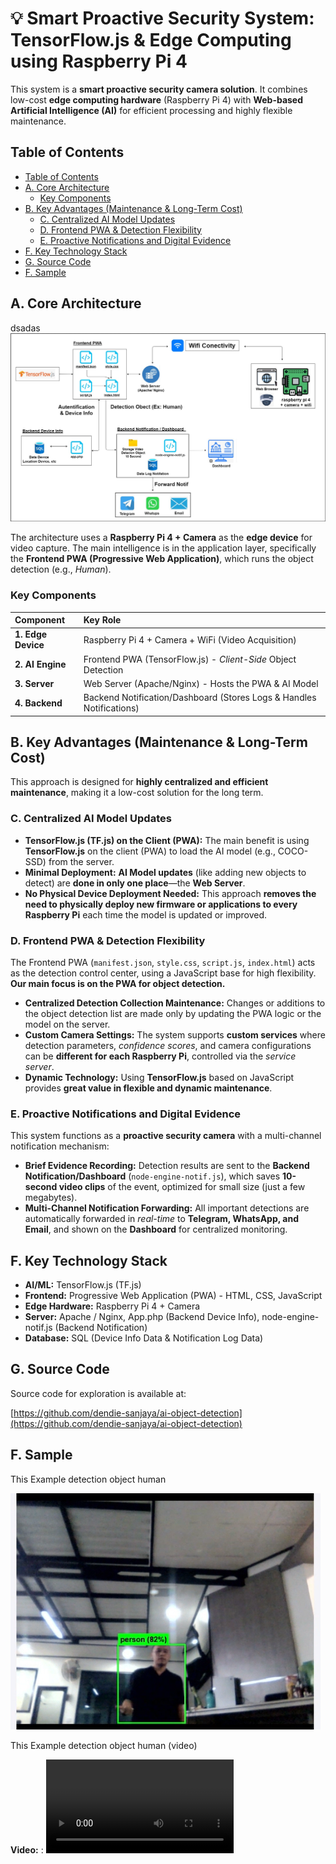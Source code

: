 # 💡 Smart Proactive Security System: TensorFlow.js & Edge Computing using Raspberry Pi 4

This system is a **smart proactive security camera solution**. It combines low-cost **edge computing hardware** (Raspberry Pi 4) with **Web-based Artificial Intelligence (AI)** for efficient processing and highly flexible maintenance.

## Table of Contents
  - [Table of Contents](#table-of-contents)
  - [A. Core Architecture](#a-core-architecture)
    - [Key Components](#key-components)
  - [B. Key Advantages (Maintenance \& Long-Term Cost)](#b-key-advantages-maintenance--long-term-cost)
    - [C. Centralized AI Model Updates](#c-centralized-ai-model-updates)
    - [D. Frontend PWA \& Detection Flexibility](#d-frontend-pwa--detection-flexibility)
    - [E. Proactive Notifications and Digital Evidence](#e-proactive-notifications-and-digital-evidence)
  - [F. Key Technology Stack](#f-key-technology-stack)
  - [G. Source Code](#g-source-code)
  - [F. Sample](#f-sample)


## A. Core Architecture
dsadas
![ss](./design/architecture.jpg)

The architecture uses a **Raspberry Pi 4 + Camera** as the **edge device** for video capture. The main intelligence is in the application layer, specifically the **Frontend PWA (Progressive Web Application)**, which runs the object detection (e.g., *Human*).

### Key Components

| Component | Key Role |
| :--- | :--- |
| **1. Edge Device** | Raspberry Pi 4 + Camera + WiFi (Video Acquisition) |
| **2. AI Engine** | Frontend PWA (TensorFlow.js) - *Client-Side* Object Detection |
| **3. Server** | Web Server (Apache/Nginx) - Hosts the PWA & AI Model |
| **4. Backend** | Backend Notification/Dashboard (Stores Logs & Handles Notifications) |

## B. Key Advantages (Maintenance & Long-Term Cost)

This approach is designed for **highly centralized and efficient maintenance**, making it a low-cost solution for the long term.

### C. Centralized AI Model Updates

* **TensorFlow.js (TF.js) on the Client (PWA):** The main benefit is using **TensorFlow.js** on the client (PWA) to load the AI model (e.g., COCO-SSD) from the server.
* **Minimal Deployment:** **AI Model updates** (like adding new objects to detect) are **done in only one place**—the **Web Server**.
* **No Physical Device Deployment Needed:** This approach **removes the need to physically deploy new firmware or applications to every Raspberry Pi** each time the model is updated or improved.

### D. Frontend PWA & Detection Flexibility

The Frontend PWA (`manifest.json`, `style.css`, `script.js`, `index.html`) acts as the detection control center, using a JavaScript base for high flexibility. **Our main focus is on the PWA for object detection.**

* **Centralized Detection Collection Maintenance:** Changes or additions to the object detection list are made only by updating the PWA logic or the model on the server.
* **Custom Camera Settings:** The system supports **custom services** where detection parameters, *confidence scores*, and camera configurations can be **different for each Raspberry Pi**, controlled via the *service server*.
* **Dynamic Technology:** Using **TensorFlow.js** based on JavaScript provides **great value in flexible and dynamic maintenance**.

### E. Proactive Notifications and Digital Evidence

This system functions as a **proactive security camera** with a multi-channel notification mechanism:

* **Brief Evidence Recording:** Detection results are sent to the **Backend Notification/Dashboard** (`node-engine-notif.js`), which saves **10-second video clips** of the event, optimized for small size (just a few megabytes).
* **Multi-Channel Notification Forwarding:** All important detections are automatically forwarded in *real-time* to **Telegram, WhatsApp, and Email**, and shown on the **Dashboard** for centralized monitoring.

## F. Key Technology Stack

* **AI/ML:** TensorFlow.js (TF.js)
* **Frontend:** Progressive Web Application (PWA) - HTML, CSS, JavaScript
* **Edge Hardware:** Raspberry Pi 4 + Camera
* **Server:** Apache / Nginx, App.php (Backend Device Info), node-engine-notif.js (Backend Notification)
* **Database:** SQL (Device Info Data & Notification Log Data)

## G. Source Code

Source code for exploration is available at:

[https://github.com/dendie-sanjaya/ai-object-detection](https://github.com/dendie-sanjaya/ai-object-detection)


## F. Sample

This Example detection object human 

![ss](./ss/ss-object-person.png)

This Example detection object human (video)

**Video:** : ![ss](./video/video-test.mp4)
